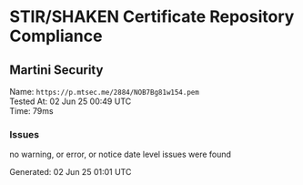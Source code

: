 # STIR/SHAKEN Certificate Repository Compliance

## Martini Security

Name: `https://p.mtsec.me/2884/NOB7Bg81w154.pem`\
Tested At: 02 Jun 25 00:49 UTC\
Time: 79ms

### Issues

no warning, or error, or notice date level issues were found

Generated: 02 Jun 25 01:01 UTC